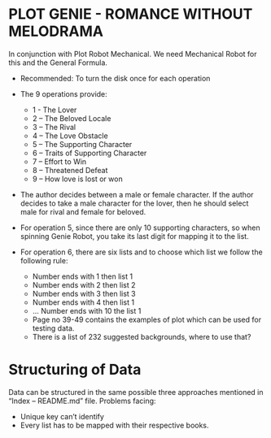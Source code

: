 # PLOT GENIE - ROMANCE WITHOUT MELODRAMA

In conjunction with Plot Robot Mechanical. We need Mechanical Robot for this and the General Formula.
* Recommended: To turn the disk once for each operation
* The 9 operations provide:
  * 1 - The Lover
  * 2 – The Beloved Locale
  * 3 – The Rival
  * 4 – The Love Obstacle
  * 5 – The Supporting Character
  * 6 – Traits of Supporting Character
  * 7 – Effort to Win
  * 8 – Threatened Defeat
  *	9 – How love is lost or won

*	The author decides between a male or female character. If the author decides to take a male character for the lover, then he should select male for rival and female for beloved.
*	For operation 5, since there are only 10 supporting characters, so when spinning Genie Robot, you take its last digit for mapping it to the list.
*	For operation 6, there are six lists and to choose which list we follow the following rule:
    *	Number ends with 1 then list 1
    *	Number ends with 2 then list 2
    *	Number ends with 3 then list 3
    *	Number ends with 4 then list 1
    *	… Number ends with 10 the list 1
    *	Page no 39-49 contains the examples of plot which can be used for testing data.
    *	There is a list of 232 suggested backgrounds, where to use that?


# Structuring of Data
Data can be structured in the same possible three approaches mentioned in “Index – README.md” file.
Problems facing:
*	Unique key can’t identify
*	Every list has to be mapped with their respective books.
